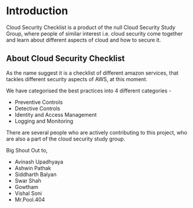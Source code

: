 # Introduction

Cloud Security Checklist is a product of the null Cloud Security Study Group, where people of similar interest i.e. cloud security come together and learn about different aspects of cloud and how to secure it.

## About Cloud Security Checklist
As the name suggest it is a checklist of different amazon services, that tackles different security aspects of AWS, at this moment.

We have categorised the best practices into 4 different categories - 
- Preventive Controls
- Detective Controls
- Identity and Access Management
- Logging and Monitoring

There are several people who are actively contributing to this project, who are also a part of the cloud security study group.

Big Shout Out to,
- Avinash Upadhyaya
- Ashwin Pathak
- Siddharth Balyan
- Swar Shah
- Gowtham
- Vishal Soni
- Mr.Pool.404